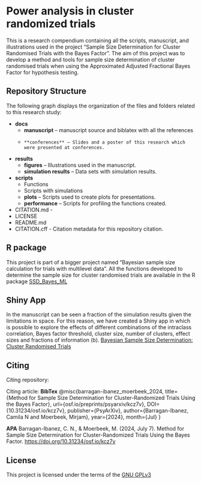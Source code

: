 # Power analysis in cluster randomized trials
This is a research compendium containing all the scripts, manuscript, and illustrations used in the project “Sample Size Determination for Cluster Randomised Trials with the Bayes Factor”. The aim of this project was to develop a method and tools for sample size determination of cluster randomised trials when using the Approximated Adjusted Fractional Bayes Factor for hypothesis testing. 

## Repository Structure
The following graph displays the organization of the files and folders related to this research study:
-	**docs**
      -	**manuscript** – manuscript source and biblatex with all the references
      -     **conferences** – Slides and a poster of this research which were presented at conferences.
-	**results**
      -	**figures** – Illustrations used in the manuscript.
      -	**simulation results** – Data sets with simulation results.
-	**scripts**
      -	Functions
      -	Scripts with simulations
      -	**plots** – Scripts used to create plots for presentations.
      -	**performance** – Scripts for profiling the functions created.
-	CITATION.md - 
-	LICENSE
-	README.md
-	CITATION.cff - Citation metadata for this repository citation.

## R package
This project is part of a bigger project named “Bayesian sample size calculation for trials with multilevel data”. All the functions developed to determine the sample size for cluster randomised trials are available in the R package [SSD_Bayes_ML]( https://github.com/ulrichlosener/SSD_Bayes_ML)

## Shiny App
In the manuscript can be seen a fraction of the simulation results given the limitations in space. For this reason, we have created a Shiny app in which is possible to explore the effects of different combinations of the intraclass correlation, Bayes factor threshold, cluster size, number of clusters, effect sizes and fractions of information (b).
[Bayesian Sample Size Determination: Cluster Randomised Trials](https://utrecht-university.shinyapps.io/BayesSamplSizeDet-CRT/)

## Citing
Citing repository:

Citing article:
**BibTex**
@misc{barragan-ibanez_moerbeek_2024,
 title={Method for Sample Size Determination for Cluster-Randomized Trials Using the Bayes Factor},
 url={osf.io/preprints/psyarxiv/kcz7v},
 DOI={10.31234/osf.io/kcz7v},
 publisher={PsyArXiv},
 author={Barragan-Ibanez, Camila N and Moerbeek, Mirjam},
 year={2024},
 month={Jul}
}

**APA**
Barragan-Ibanez, C. N., & Moerbeek, M. (2024, July 7). Method for Sample Size Determination for Cluster-Randomized Trials Using the Bayes Factor. https://doi.org/10.31234/osf.io/kcz7v

## License
This project is licensed under the terms of the [GNU GPLv3](/LICENSE)
